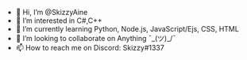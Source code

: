 - 👋 Hi, I’m @SkizzyAine
- 👀 I’m interested in C#,C++
- 🌱 I’m currently learning Python, Node.js, JavaScript/Ejs, CSS, HTML
- 💞️ I’m looking to collaborate on Anything ¯\_(ツ)_/¯ 
- 📫 How to reach me on Discord: Skizzy#1337

<!---
SkizzyAine/SkizzyAine is a ✨ special ✨ repository because its `README.md` (this file) appears on your GitHub profile.
You can click the Preview link to take a look at your changes.
--->
